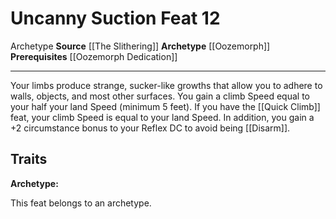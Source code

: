 ﻿---
actions: null
cost: null
element: null
feat: Uncanny Suction
frequency: null
heighten_level: null
id: '2191'
level: '12'
name: Uncanny Suction
prerequisite: '[[DATABASE/feat/Oozemorph Dedication|Oozemorph Dedication]]'
rarity: Common
requirement: null
school: null
source: '[[DATABASE/source/The Slithering|The Slithering]]'
subcategory: null
trait:
- '[[DATABASE/trait/Archetype|Archetype]]'
trigger: null
type: Feat

---
# Uncanny Suction <span class="item-type">Feat 12</span>

<span class="item-trait">Archetype</span>
**Source** [[The Slithering]]
**Archetype** [[Oozemorph]]
**Prerequisites** [[Oozemorph Dedication]]

---
Your limbs produce strange, sucker-like growths that allow you to adhere to walls, objects, and most other surfaces. You gain a climb Speed equal to your half your land Speed (minimum 5 feet). If you have the [[Quick Climb]] feat, your climb Speed is equal to your land Speed. In addition, you gain a +2 circumstance bonus to your Reflex DC to avoid being [[Disarm]].

## Traits

**Archetype:**

This feat belongs to an archetype.